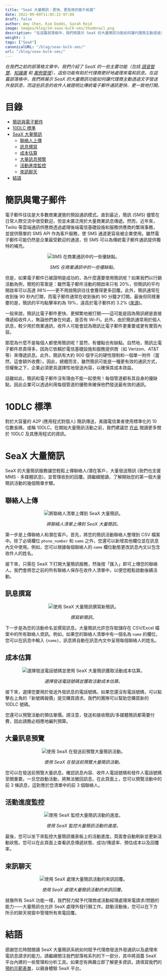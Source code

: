 ```yaml
---
title: "SeaX 大量簡訊：更快、更有效的客戶拓展"
date: 2022-09-09T11:05:22-07:00
draft: false
author: Amy Chen, Kim Dodds, Sarah Reid
image: images/blog/24-seax-bulk-sms/thumbnail.png
description: "在這篇部落格中，我們將展示 SeaX 的大量簡訊功能如何讓代理商主動透過文字發送外發訊息。"
weight: 1
tags: ["SeaX"]
canonicalURL: "/blog/seax-bulk-sms/"
url: "/blog/seax-bulk-sms/"
---
```


*在我們之前的部落格文章中，我們介紹了 SeaX 的一些主要功能（包括 [語音智慧](https://seasalt.ai/blog/21-seax-voice-intelligence/)、[知識庫](https://seasalt.ai/blog/22-seax-knowledge-base/) 和 [案例管理](https://seasalt.ai/blog/23-seax-case-management/)），這些功能有助於代理商更好地處理來電和訊息。在這篇部落格中，我們將展示 SeaX 的大量簡訊功能如何讓代理商主動透過文字發送外發訊息，而這些訊息的收件人被證明比傳統電子郵件通訊更快、更一致地打開。*

# 目錄
- [簡訊與電子郵件](#sms-vs-email)
- [10DLC 標準](#10dlc-standards)
- [SeaX 大量簡訊](#seax-bulk-sms)
    - [聯絡人上傳](#contact-upload)
    - [訊息撰寫](#message-composition)
    - [成本估算](#cost-estimate)
    - [大量訊息預覽](#bulk-message-preview)
    - [活動進度監控](#campaign-progress-monitoring)
    - [來訊聊天](#incoming-message-chat)
- [結語](#closing)

# 簡訊與電子郵件

電子郵件往往是大多數商業運營的預設通訊模式。直到最近，簡訊 (SMS) 儘管在日常人際交流中很受歡迎，但並未廣泛用於大量商業訊息傳遞。然而，近年來，Twilio 等雲端通訊供應商透過處理後端電信基礎設施和服務供應商的繁瑣事務，並提供簡單的 SMS API 作為客戶服務，使 SMS 通道更容易被企業使用。雖然電子郵件可能仍然是企業最受歡迎的通道，但 SMS 可以為傳統電子郵件通訊提供獨特的補充。

<center>
<img src="/images/blog/24-seax-bulk-sms/1-pros-cons.png" alt="SMS 在商業通訊中的一些優缺點。"/>

*SMS 在商業通訊中的一些優缺點。*
</center>

但是，如果電子郵件已被證明是成功的，為什麼還要使用簡訊呢？如果我們以行銷活動為例，簡短的答案是：雖然電子郵件活動的開啟率只有 20%，但簡訊的平均開啟率可以高達 *98%*——更不用說簡訊往往會獲得更多回覆。此外，簡訊通常在收到後 90 秒內打開，而電子郵件通常在收到後約 90 分鐘才打開。最後但同樣重要的是，簡訊的平均點擊率約為 19%，遠高於電子郵件的 3.2% ([來源](https://manychat.com/blog/sms-vs-email-marketing-2021/))。

一般來說，簡訊比電子郵件更快、更頻繁地被打開——這可能是因為簡訊總是直接傳遞給收件人，無論他們身在何處，是否有 Wi-Fi。此外，由於簡訊通常用於個人訊息，較少用於商業通訊，收件人可能會認為簡訊比電子郵件更重要或更有實質內容。

那麼為什麼不是每個人都使用簡訊呢？當然，有優點也有缺點。自然地，簡訊比電子郵件昂貴得多，因為它依賴於電信基礎設施和服務提供商（如 Verizon、AT&T 等）來傳遞訊息。此外，簡訊有大約 900 個字元的硬性限制和一個單一附件（當然，這會額外收費）。因此，總體而言，雖然簡訊可能是一種更有效的通訊方式，但權衡之下，企業必須更具選擇性地發送內容，以確保其成本效益。

話雖如此，簡訊和電子郵件沒有理由不能一起使用！每個管道都有其自身的優缺點，因此企業可以透過利用每個管道的優勢來確保他們發送最有效的通訊。

# 10DLC 標準

對於大容量的 A2P (應用程式對個人) 簡訊傳送，美國電信業者使用標準化的 10 位數長碼，或稱 10DLC。在開始大量簡訊活動之前，我們建議您 [在此](https://support.twilio.com/hc/en-us/articles/1260800720410-What-is-A2P-10DLC-) 閱讀更多關於 10DLC 及其應用程式的資訊。

# SeaX 大量簡訊

SeaX 的大量簡訊服務讓您輕鬆上傳聯絡人/潛在客戶，大量發送簡訊 (我們也支援 MMS - 多媒體訊息)，並管理收到的回覆。請繼續閱讀，了解開始您的第一個大量簡訊活動的幾個簡單步驟。

## 聯絡人上傳

<center>
<img src="/images/blog/24-seax-bulk-sms/2-contact-upload.png" alt="將聯絡人清單上傳到 SeaX 大量簡訊。"/>

*將聯絡人清單上傳到 SeaX 大量簡訊。*
</center>

第一步是上傳聯絡人和潛在客戶。首先，將您的簡訊活動聯絡人整理到 CSV 檔案中。除了必填欄位 `phone_number` 和 `name` 之外，您還可以新增其他欄位並在訊息內文中使用。例如，您可以根據每個聯絡人的 `name` 欄位動態更改訊息內文以包含收件人的姓名。

接下來，只需在 SeaX 下打開大量簡訊服務，然後按「匯入」即可上傳您的聯絡人。我們會將您之前的所有聯絡人保存在收件人清單中，以便您輕鬆啟動後續活動。

## 訊息撰寫

<center>
<img src="/images/blog/24-seax-bulk-sms/3-message-draft.png" alt="使用 SeaX 大量簡訊撰寫新簡訊。"/>

*撰寫新簡訊。*
</center>

下一步是為您的活動命名並撰寫訊息。大量簡訊允許您存取儲存在 CSV/Excel 檔案中的所有聯絡人資訊。例如，如果您的聯絡人清單中有一個名為 `name` 的欄位，您可以在訊息中輸入 `{name}`，訊息將自動在訊息內文中呈現每個聯絡人的姓名。

## 成本估算

<center>
<img src="/images/blog/24-seax-bulk-sms/4-cost-estimate.png" alt="選擇發送電話號碼並使用 SeaX 大量簡訊獲取活動成本估算。"/>

*選擇發送電話號碼並獲取活動成本估算。*
</center>

接下來，選擇您要用於發送外發訊息的電話號碼。如果您還沒有電話號碼，可以點擊右上角的「新號碼報價」提交購買請求。我們的團隊可以幫助您購買新的 10DLC 號碼。

您還可以預覽活動的預估單價。請注意，發送和接收簡訊/多媒體簡訊都需要付費，因此請務必相應地編列預算。

## 大量訊息預覽

<center>
<img src="/images/blog/24-seax-bulk-sms/5-preview.png" alt="使用 SeaX 在發送前預覽大量簡訊活動。"/>

*使用 SeaX 在發送前預覽大量簡訊活動。*
</center>

您可以在發送前預覽大量訊息。確認訊息內容、收件人電話號碼和發件人電話號碼至關重要。一旦您啟動活動，將無法撤回訊息。在此頁面上，您可以預覽活動中的前 3 條訊息，這對應於您清單中的前 3 個聯絡人。

## 活動進度監控

<center>
<img src="/images/blog/24-seax-bulk-sms/6-monitor.png" alt="使用 SeaX 監控大量簡訊活動的進度。"/>

*使用 SeaX 監控大量簡訊活動的進度。*
</center>

最後，您可以坐下來監控大量簡訊儀表板上的活動進度。頁面會自動刷新並更新活動狀態。您可以在此頁面上查看訊息傳遞狀態、成功/傳遞率、預估成本以及回覆率。

## 來訊聊天

<center>
<img src="/images/blog/24-seax-bulk-sms/7-chat.png" alt="使用 SeaX 處理大量簡訊活動的來訊回覆。"/>

*使用 SeaX 處理大量簡訊活動的來訊回覆。*
</center>

就像所有 SeaX 功能一樣，我們努力賦予代理商或活動經理處理來電請求/問題的能力——大量簡訊也允許 SeaX 處理外發行銷工作。啟動活動後，您可以在下方所示的聊天視窗中管理所有來電回覆。

# 結語

感謝您花時間閱讀 SeaX 大量簡訊系統如何賦予代理商發送外發通訊以及處理來電訊息請求的能力。請繼續關注我們部落格系列的下一部分，其中將涵蓋 SeaX 平台內建的一些管理和分析工具。如果您有興趣立即了解更多資訊，請填寫我們的 [預約示範表單](https://meetings.hubspot.com/seasalt-ai/seasalt-meeting)，以親身體驗 SeaX 平台。